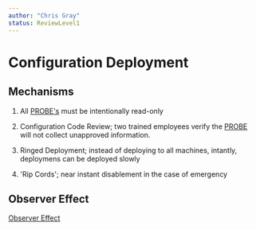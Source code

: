 ```yaml
---
author: "Chris Gray"
status: ReviewLevel1
---
```


# Configuration Deployment

## Mechanisms

1. All [PROBE's](./Definitions.document.md#PROBE) must be intentionally read-only

1. Configuration Code Review;  two trained employees verify the [PROBE](./Definitions.document.md#PROBE) will not collect unapproved information.

1. Ringed Deployment; instead of deploying to all machines, intantly, deploymens can be deployed slowly

1. 'Rip Cords'; near instant disablement in the case of emergency

## Observer Effect
[Observer Effect](./PositionPaper.ObserverEffect.document.md)
